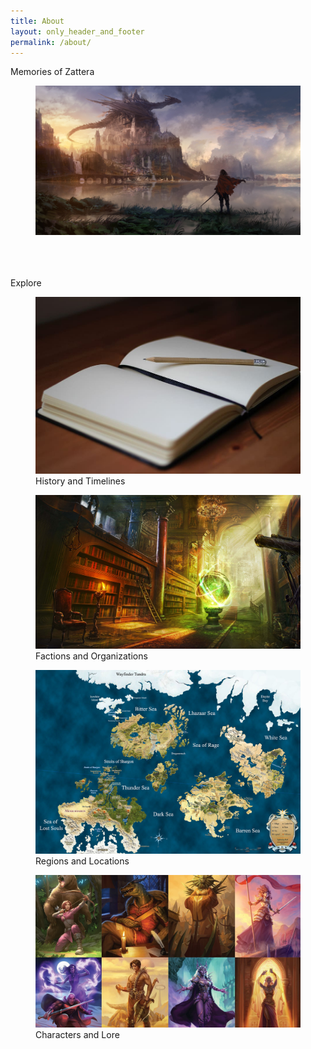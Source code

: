 ```yaml
---
title: About
layout: only_header_and_footer
permalink: /about/
---
```



<div class="section" id="about">
  <div class="container">
    <div class="h1 text-center mb-4 title">
      Memories of Zattera
    </div>
    <div class="h1 text-center mb-4 title cc-porfolio-image img-raised" data-aos="zoom-in" data-aos-anchor-placement="top-bottom">
      <figure class="cc-effect">
        <img src="/assets/images/project-legacy_of_reality-title.jpg" alt="Image"/>
      </figure>
    </div>
    <br>
    <br>
    <br>
    <div class="h1 text-center mb-4 title">
      Explore
    </div>
    <div class="tab-content gallery mt-5">
      <div class="tab-pane active" id="miscellaneous1">
        <div class="ml-auto mr-auto">
          <div class="row">
            <div class="col-md-6">
              <div class="cc-porfolio-image img-raised" data-aos="zoom-in" data-aos-anchor-placement="bottom-center">
                <figure class="cc-effect"><img src="/assets/images/project-legacy_of_reality-lore.jpg" alt="Image"/>
                  <figcaption>
                    <a href="lore"></a>
                    <div class="h4">History and Timelines</div>
                  </figcaption>
                </figure>
              </div>
              <div class="cc-porfolio-image img-raised" data-aos="zoom-in" data-aos-anchor-placement="bottom-center">
                <figure class="cc-effect"><img src="/assets/images/project-legacy_of_reality-organizations.jpg" alt="Image"/>
                  <figcaption>
                    <a href="../404.html"></a>
                    <div class="h4">Factions and Organizations</div>
                  </figcaption>
                </figure>
              </div>
            </div>
            <div class="col-md-6">
              <div class="cc-porfolio-image img-raised" data-aos="zoom-in" data-aos-anchor-placement="bottom-center">
                <figure class="cc-effect"><img src="/assets/images/project-legacy_of_reality-world_map.jpg" alt="Image"/>
                  <figcaption>
                    <a href="regions"></a>
                    <div class="h4">Regions and Locations</div>
                  </figcaption>
                </figure>
              </div>
              <div class="cc-porfolio-image img-raised" data-aos="zoom-in" data-aos-anchor-placement="bottom-center">
                <figure class="cc-effect"><img src="/assets/images/project-legacy_of_reality-characters.jpg" alt="Image"/>
                  <figcaption>
                    <a href="characters"></a>
                    <div class="h4">Characters and Lore</div>
                  </figcaption>
                </figure>
              </div>
            </div>
          </div>
        </div>
      </div>
    </div>
  </div>
</div>